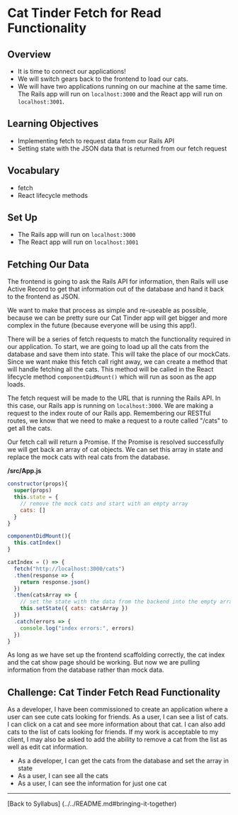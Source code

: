 # Cat Tinder Fetch for Read Functionality

## Overview
- It is time to connect our applications!
- We will switch gears back to the frontend to load our cats.
- We will have two applications running on our machine at the same time. The Rails app will run on `localhost:3000` and the React app will run on `localhost:3001`.

## Learning Objectives
- Implementing fetch to request data from our Rails API
- Setting state with the JSON data that is returned from our fetch request

## Vocabulary
- fetch
- React lifecycle methods

## Set Up
- The Rails app will run on `localhost:3000`
- The React app will run on `localhost:3001`

## Fetching Our Data
The frontend is going to ask the Rails API for information, then Rails will use Active Record to get that information out of the database and hand it back to the frontend as JSON.

We want to make that process as simple and re-useable as possible, because we can be pretty sure our Cat Tinder app will get bigger and more complex in the future (because everyone will be using this app!).

There will be a series of fetch requests to match the functionality required in our application. To start, we are going to load up all the cats from the database and save them into state. This will take the place of our mockCats. Since we want make this fetch call right away, we can create a method that will handle fetching all the cats. This method will be called in the React lifecycle method `componentDidMount()` which will run as soon as the app loads.

The fetch request will be made to the URL that is running the Rails API. In this case, our Rails app is running on `localhost:3000`. We are making a request to the index route of our Rails app. Remembering our RESTful routes, we know that we need to make a request to a route called "/cats" to get all the cats.

Our fetch call will return a Promise. If the Promise is resolved successfully we will get back an array of cat objects. We can set this array in state and replace the mock cats with real cats from the database.

**/src/App.js**
```javascript
constructor(props){
  super(props)
  this.state = {
    // remove the mock cats and start with an empty array
    cats: []
  }
}

componentDidMount(){
  this.catIndex()
}

catIndex = () => {
  fetch("http://localhost:3000/cats")
  .then(response => {
    return response.json()
  })
  .then(catsArray => {
    // set the state with the data from the backend into the empty array
    this.setState({ cats: catsArray })
  })
  .catch(errors => {
    console.log("index errors:", errors)
  })
}
```

As long as we have set up the frontend scaffolding correctly, the cat index and the cat show page should be working. But now we are pulling information from the database rather than mock data.


## Challenge: Cat Tinder Fetch Read Functionality
As a developer, I have been commissioned to create an application where a user can see cute cats looking for friends. As a user, I can see a list of cats. I can click on a cat and see more information about that cat. I can also add cats to the list of cats looking for friends. If my work is acceptable to my client, I may also be asked to add the ability to remove a cat from the list as well as edit cat information.

- As a developer, I can get the cats from the database and set the array in state
- As a user, I can see all the cats
- As a user, I can see the information for just one cat

---
[Back to Syllabus] (../../README.md#bringing-it-together)
